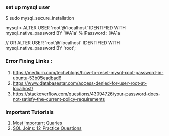 ### set up mysql user
$ sudo mysql_secure_installation

mysql > ALTER USER 'root'@'localhost' IDENTIFIED WITH mysql_native_password BY '@A1a'
% Password : @A1a

// OR
ALTER USER 'root'@'localhost' IDENTIFIED WITH mysql_native_password BY 'root';


### Error Fixing Links : 

1. https://medium.com/techvblogs/how-to-reset-mysql-root-password-in-ubuntu-53b05eadbad6
2. https://www.databasestar.com/access-denied-for-user-root-at-localhost/
3. https://stackoverflow.com/questions/43094726/your-password-does-not-satisfy-the-current-policy-requirements


### Important Tutorials

1. [Most important Quaries](https://learnsql.com/cookbook/)
2. [SQL Joins: 12 Practice Questions](https://learnsql.com/blog/sql-joins-practice/)


